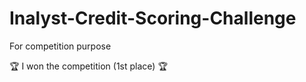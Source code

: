 # Inalyst-Credit-Scoring-Challenge
For competition purpose

:trophy: I won the competition (1st place) :trophy:
